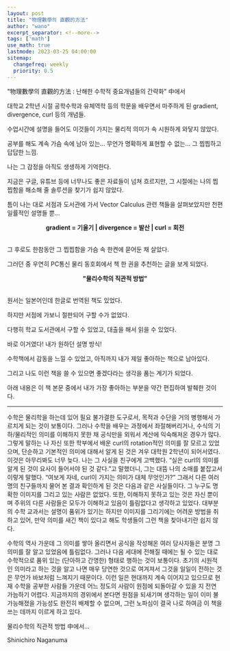 ```yaml
---
layout: post
title: "物理數學의 直觀的方法"
author: "wano"
excerpt_separator: <!--more-->
tags: ['math']
use_math: true
lastmode: 2023-03-25 04:00:00
sitemap:
  changefreq: weekly
  priority: 0.5
---
```


"物理數學의 直觀的方法 : 난해한 수학적 중요개념들의 간략화" 中에서 <!--more-->

대학교 2학년 시절 공학수학과 유체역학 등의 학문을 배우면서 마주하게 된 gradient, divergence, curl 등의 개념들.

수업시간에 설명을 들어도 이것들이 가지는 물리적 의미가 속 시원하게 와닿지 않았다.

공부를 해도 계속 가슴 속에 남아 있는... 무언가 명확하게 표현할 수 없는... 그 찝찝하고 답답한 느낌.

나는 그 감정을 아직도 생생하게 기억한다.

지금은 구글, 유튜브 등에 너무나도 좋은 자료들이 넘쳐 흐르지만, 그 시절에는 나의 찝찝함을 해소해 줄 솔루션을 찾기가 쉽지 않았다.

틈이 나는 대로 서점과 도서관에 가서 Vector Calculus 관련 책들을 살펴보았지만 천편일률적인 설명들 뿐...

<center><b>gradient = 기울기 | divergence = 발산 | curl = 회전</b></center>
<br/>

그 후로도 한참동안 그 찝찝함을 가슴 속 한켠에 묻어둔 채 살았다.

그러던 중 우연히 PC통신 물리 동호회에서 책 한 권을 추천하는 글을 보게 되었다.

<center><b>"물리수학의 직관적 방법"</b></center>
<br/>

원서는 일본어인데 한글로 번역된 책도 있었다.

하지만 서점에 가보니 절판되어 구할 수가 없었다.

다행히 학교 도서관에서 구할 수 있었고, 대출을 해서 읽을 수 있었다.

바로 이거였다! 내가 원하던 설명 방식!

수학책에서 감동을 느낄 수 있었고, 아직까지 내가 제일 좋아하는 책으로 남아있다.

그리고 나도 이런 책을 쓸 수 있으면 좋겠다라는 생각을 품는 계기가 되었다.

아래 내용은 이 책 본문 중에서 내가 가장 좋아하는 부분을 약간 편집하여 발췌한 것이다.

---

수학은 물리학을 하는데 있어 필요 불가결한 도구로서, 목적과 수단을 거의 병행해서 가르치게 되는 것이 보통이다. 그러나 수학을 배우는 과정에서 좌절해버리거나, 수식의 기하/물리적인 의미를 이해하지 못한 채 공식만을 외워서 계산에 익숙해져온 경우가 많다. 그렇게 말하는 나 자신 또한 학부에서 배운 curl의 rotation적인 의미를 잘 모르고 있었으며, 단순하고 기본적인 의미에 대해서 알게 된 것은 겨우 대학원 2학년이 되어서였다. 이것은 아무리봐도 너무 늦다. 나는 그 사실을 친구에게 고백했다. “실은 curl의 의미를 알게 된 것이 요사이 들어서야 된 것 같다.”고 말했더니, 그는 대뜸 나의 소매를 붙잡고서 이렇게 말했다. “여보게 자네, curl이 가지는 의미가 대체 무엇인가?” 그래서 다른 여러 명의 친구들까지 물어 본 결과 확인하게 된 것은 다음과 같은 사실들이다. 그 누구도 명확한 이미지를 그리고 있는 사람은 없었다. 또한, 이해하지 못하고 있는 것은 자신 뿐이며 주위의 다른 사람들은 모두가 이해하고 있음이 틀림없다고 생각하고 있었다. 대부분의 수학 교과서는 설명이 품위가 있기는 하지만 이미지를 그리기에는 어려운 방법을 취하고 있어, 만약 의미를 새긴 책이 있다고 해도 학생들이 그런 책을 찾아내기란 쉽지 않다.

수학의 역사 가운데 그 의미를 쌓아 올리면서 공식을 작성해온 여러 당사자들은 분명 그 의미를 잘 알고 있었음에 틀림없다. 그러나 다음 세대에 전해질 때에는 될 수 있는 대로 수학적으로 품위 있는 (단아하고 간명한) 형태로 행하는 것이 보통이다. 초기의 시원적인 의미라고 하는 것을 알고 나면 매우 당연한 것으로 여겨져서 그것을 일일이 전하는 것은 무언가 바보처럼 느껴지기 때문이다. 이런 일은 현대까지 계속 이어지고 있으므로 현재 수학을 공부한 사람들 가운데 어느 정도의 사람이 원점에 되돌아갈 수 있을 지 전연 가늠하기 어렵다. 지금까지의 경위에서 본다면 원점을 되새기며 생각하는 일이 이미 불가능해졌을 가능성도 완전히 배제할 수 없으며, 그런 노파심이 결국 나로 하여금 이 책을 쓰는 데까지 이르게 하고 있다.

물리수학의 직관적 방법 中에서…

Shinichiro Naganuma
